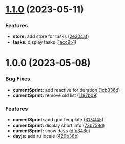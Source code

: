 # [1.1.0](https://github.com/rshaibakov/todoria/compare/v1.0.0...v1.1.0) (2023-05-11)


### Features

* **store:** add store for tasks ([2e30caf](https://github.com/rshaibakov/todoria/commit/2e30caf33ba5562db01c3f3a8a614199fa2a223f))
* **tasks:** display tasks ([1acc951](https://github.com/rshaibakov/todoria/commit/1acc951938470922eda1c93b06df5ef237c48cca))

# 1.0.0 (2023-05-08)


### Bug Fixes

* **currentSprint:** add reactive for duration ([1cb336d](https://github.com/rshaibakov/todoria/commit/1cb336db4074008d0e5485fd41b86a3554313a49))
* **currentSprint:** remove old list ([1187b09](https://github.com/rshaibakov/todoria/commit/1187b093ad7870cdf383d1b8c439f5b046685095))


### Features

* **currentSprint:** add grid template ([3174f45](https://github.com/rshaibakov/todoria/commit/3174f45d2b918e1b506ce4efa963b23a0819b629))
* **currentSprint:** display short info ([73b759d](https://github.com/rshaibakov/todoria/commit/73b759d33386269e2f89f1a144459587d22f14cd))
* **currentSprint:** show days ([dfc346c](https://github.com/rshaibakov/todoria/commit/dfc346c5b3788eb4ef03ad3825207d97c533ee4e))
* **dayjs:** add ru locale ([429b38b](https://github.com/rshaibakov/todoria/commit/429b38bd43c7f05a53f88e9eaff9f4beb4cf6c8a))
